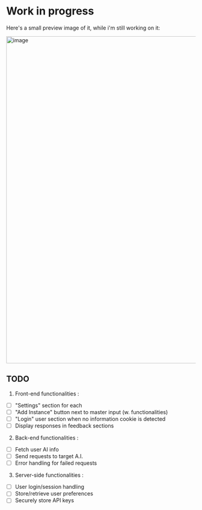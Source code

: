 # Work in progress

Here's a small preview image of it, while i'm still working on it:

<img width="1534" height="868" alt="image" src="https://github.com/user-attachments/assets/e2f00792-1c3a-4c13-b2b9-4b303a8bb5da" />

## TODO

1. Front-end functionalities :
- [ ] "Settings" section for each 
- [ ] "Add Instance" button next to master input (w. functionalities)
- [ ] "Login" user section when no information cookie is detected  
- [ ] Display responses in feedback sections
2. Back-end functionalities :
- [ ] Fetch user AI info
- [ ] Send requests to target A.I.
- [ ] Error handling for failed requests
3. Server-side functionalities :
- [ ] User login/session handling
- [ ] Store/retrieve user preferences
- [ ] Securely store API keys
